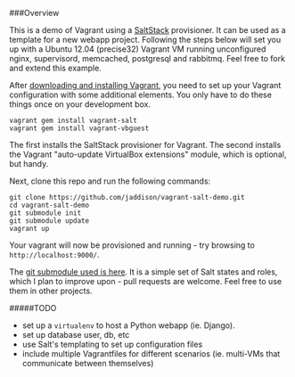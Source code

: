 ###Overview

This is a demo of Vagrant using a [SaltStack](http://saltstack.com/) provisioner. It can be used as a template for a new webapp project. Following the steps below will set you up with a Ubuntu 12.04 (precise32) Vagrant VM running unconfigured nginx, supervisord, memcached, postgresql and rabbitmq. Feel free to fork and extend this example.

After [downloading and installing Vagrant](http://downloads.vagrantup.com/), you need to set up your Vagrant configuration with some additional elements.  You only have to do these things once on your development box.

```
vagrant gem install vagrant-salt
vagrant gem install vagrant-vbguest
```

The first installs the SaltStack provisioner for Vagrant. The second installs the Vagrant "auto-update VirtualBox extensions" module, which is optional, but handy.

Next, clone this repo and run the following commands:

```
git clone https://github.com/jaddison/vagrant-salt-demo.git
cd vagrant-salt-demo
git submodule init
git submodule update
vagrant up
```

Your vagrant will now be provisioned and running - try browsing to `http://localhost:9000/`.

The [git submodule used is here](https://github.com/jaddison/salt-base-states). It is a simple set of Salt states and roles, which I plan to improve upon - pull requests are welcome. Feel free to use them in other projects.

#####TODO

* set up a `virtualenv` to host a Python webapp (ie. Django).
* set up database user, db, etc
* use Salt's templating to set up configuration files
* include multiple Vagrantfiles for different scenarios (ie. multi-VMs that communicate between themselves)
